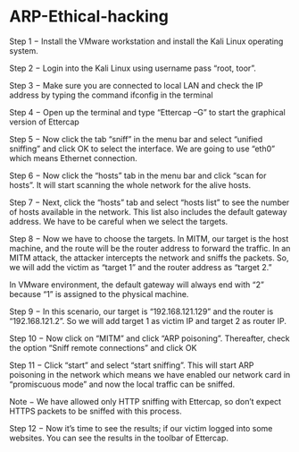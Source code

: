 # ARP-Ethical-hacking
Step 1 − Install the VMware workstation and install the Kali Linux operating system.

Step 2 − Login into the Kali Linux using username pass “root, toor”.

Step 3 − Make sure you are connected to local LAN and check the IP address by typing the command ifconfig in the terminal

Step 4 − Open up the terminal and type “Ettercap –G” to start the graphical version of Ettercap

Step 5 − Now click the tab “sniff” in the menu bar and select “unified sniffing” and click OK to select the interface. We are going to use “eth0” which means Ethernet connection.

Step 6 − Now click the “hosts” tab in the menu bar and click “scan for hosts”. It will start scanning the whole network for the alive hosts.

Step 7 − Next, click the “hosts” tab and select “hosts list” to see the number of hosts available in the network. This list also includes the default gateway address. We have to be careful when we select the targets.

Step 8 − Now we have to choose the targets. In MITM, our target is the host machine, and the route will be the router address to forward the traffic. In an MITM attack, the attacker intercepts the network and sniffs the packets. So, we will add the victim as “target 1” and the router address as “target 2.”

In VMware environment, the default gateway will always end with “2” because “1” is assigned to the physical machine.

Step 9 − In this scenario, our target is “192.168.121.129” and the router is “192.168.121.2”. So we will add target 1 as victim IP and target 2 as router IP.

Step 10 − Now click on “MITM” and click “ARP poisoning”. Thereafter, check the option “Sniff remote connections” and click OK

Step 11 − Click “start” and select “start sniffing”. This will start ARP poisoning in the network which means we have enabled our network card in “promiscuous mode” and now the local traffic can be sniffed.

Note − We have allowed only HTTP sniffing with Ettercap, so don’t expect HTTPS packets to be sniffed with this process.

Step 12 − Now it’s time to see the results; if our victim logged into some websites. You can see the results in the toolbar of Ettercap.
